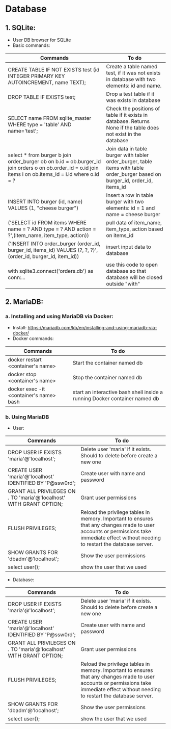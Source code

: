 # Database

## 1. SQLite:
- User DB browser for SQLite
- Basic commands:
  
|Commands                                 | To do                                                |
| ----------------------------------------- | -------------------------------------------------  |
|CREATE TABLE IF NOT EXISTS test (id INTEGER PRIMARY KEY AUTOINCREMENT, name TEXT); | Create a table named test, if it was not exists in database with two elements: id and name.|
|DROP TABLE IF EXISTS test; | Drop a test table if it was exists in database |
|SELECT name FROM sqlite_master WHERE type = 'table' AND name='test';| Check the positions of table if it exists in database. Returns None if the table does not exist in the database |
|select * from burger b join order_burger ob on b.id = ob.burger_id join orders o on ob.order_id = o.id join items i on ob.items_id = i.id where o.id = ? |Join data in table burger with tabler order_burger, table items with table order_burger based on burger_id, order_id, items_id |
|INSERT INTO burger (id, name) VALUES (1, "cheese burger") | Insert a row in table burger with two elements: id = 1 and name = cheese burger|
|('SELECT id FROM items WHERE name = ? AND type = ? AND action = ?',(item_name, item_type, action)) | pull data of item_name, item_type, action based on items_id|
|('INSERT INTO order_burger (order_id, burger_id, items_id) VALUES (?, ?, ?)',(order_id, burger_id, item_id))|insert input data to database|
|with sqlite3.connect('orders.db') as conn:...|use this code to open database so that database will be closed outside "with"|

## 2. MariaDB:
### a. Installing and using MariaDB via Docker:
- Install: https://mariadb.com/kb/en/installing-and-using-mariadb-via-docker/
- Docker commands:
  
|Commands                                 | To do                                                |
| ----------------------------------------- | -------------------------------------------------  |
|docker restart <container's name>|Start the container named db |
|docker stop <container's name>|Stop the container named db |
|docker exec -it <container's name> bash |start an interactive bash shell inside a running Docker container named db|

### b. Using MariaDB
- User:
  
|Commands                                 | To do                                                |
| ----------------------------------------- | -------------------------------------------------  |
|DROP USER IF EXISTS 'maria'@'localhost'; | Delete user 'maria' if it exists. Should to delete before create a new one|
|CREATE USER 'maria'@'localhost' IDENTIFIED BY 'P@ssw0rd'; | Create user with name and password |
|GRANT ALL PRIVILEGES ON *.* TO 'maria'@'localhost' WITH GRANT OPTION;|Grant user permissions|
|FLUSH PRIVILEGES;|Reload the privilege tables in memory. Important to ensures that any changes made to user accounts or permissions take immediate effect without needing to restart the database server.|
|SHOW GRANTS FOR 'dbadm'@'localhost';|Show the user permissions|
|select user();|show the user that we used|

- Database:
  
|Commands                                 | To do                                                |
| ----------------------------------------- | -------------------------------------------------  |
|DROP USER IF EXISTS 'maria'@'localhost'; | Delete user 'maria' if it exists. Should to delete before create a new one|
|CREATE USER 'maria'@'localhost' IDENTIFIED BY 'P@ssw0rd'; | Create user with name and password |
|GRANT ALL PRIVILEGES ON *.* TO 'maria'@'localhost' WITH GRANT OPTION;|Grant user permissions|
|FLUSH PRIVILEGES;|Reload the privilege tables in memory. Important to ensures that any changes made to user accounts or permissions take immediate effect without needing to restart the database server.|
|SHOW GRANTS FOR 'dbadm'@'localhost';|Show the user permissions|
|select user();|show the user that we used|

